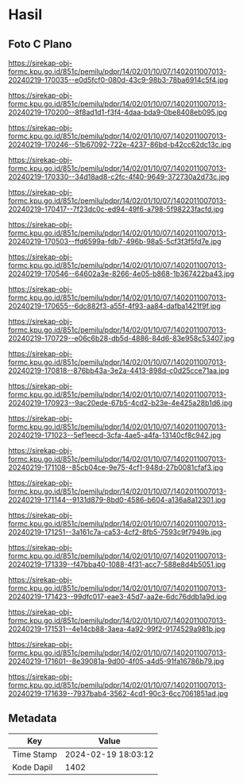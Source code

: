 # Hasil

## Foto C Plano

https://sirekap-obj-formc.kpu.go.id/851c/pemilu/pdpr/14/02/01/10/07/1402011007013-20240219-170035--e0d5fcf0-080d-43c9-98b3-78ba6914c5f4.jpg

https://sirekap-obj-formc.kpu.go.id/851c/pemilu/pdpr/14/02/01/10/07/1402011007013-20240219-170200--8f8ad1d1-f3f4-4daa-bda9-0be8408eb095.jpg

https://sirekap-obj-formc.kpu.go.id/851c/pemilu/pdpr/14/02/01/10/07/1402011007013-20240219-170246--51b67092-722e-4237-86bd-b42cc62dc13c.jpg

https://sirekap-obj-formc.kpu.go.id/851c/pemilu/pdpr/14/02/01/10/07/1402011007013-20240219-170330--34d18ad8-c2fc-4f40-9649-372730a2d73c.jpg

https://sirekap-obj-formc.kpu.go.id/851c/pemilu/pdpr/14/02/01/10/07/1402011007013-20240219-170417--7f23dc0c-ed94-49f6-a798-5f98223facfd.jpg

https://sirekap-obj-formc.kpu.go.id/851c/pemilu/pdpr/14/02/01/10/07/1402011007013-20240219-170503--ffd6599a-fdb7-496b-98a5-5cf3f3f5fd7e.jpg

https://sirekap-obj-formc.kpu.go.id/851c/pemilu/pdpr/14/02/01/10/07/1402011007013-20240219-170546--64602a3e-8266-4e05-b868-1b367422ba43.jpg

https://sirekap-obj-formc.kpu.go.id/851c/pemilu/pdpr/14/02/01/10/07/1402011007013-20240219-170655--6dc882f3-a55f-4f93-aa84-dafba1421f9f.jpg

https://sirekap-obj-formc.kpu.go.id/851c/pemilu/pdpr/14/02/01/10/07/1402011007013-20240219-170729--e06c6b28-db5d-4886-84d6-83e958c53407.jpg

https://sirekap-obj-formc.kpu.go.id/851c/pemilu/pdpr/14/02/01/10/07/1402011007013-20240219-170818--876bb43a-3e2a-4413-898d-c0d25cce71aa.jpg

https://sirekap-obj-formc.kpu.go.id/851c/pemilu/pdpr/14/02/01/10/07/1402011007013-20240219-170923--9ac20ede-67b5-4cd2-b23e-4e425a28b1d6.jpg

https://sirekap-obj-formc.kpu.go.id/851c/pemilu/pdpr/14/02/01/10/07/1402011007013-20240219-171023--5ef1eecd-3cfa-4ae5-a4fa-13140cf8c942.jpg

https://sirekap-obj-formc.kpu.go.id/851c/pemilu/pdpr/14/02/01/10/07/1402011007013-20240219-171108--85cb04ce-9e75-4cf1-948d-27b0081cfaf3.jpg

https://sirekap-obj-formc.kpu.go.id/851c/pemilu/pdpr/14/02/01/10/07/1402011007013-20240219-171144--9131d879-8bd0-4586-b604-a136a8a12301.jpg

https://sirekap-obj-formc.kpu.go.id/851c/pemilu/pdpr/14/02/01/10/07/1402011007013-20240219-171251--3a161c7a-ca53-4cf2-8fb5-7593c9f7949b.jpg

https://sirekap-obj-formc.kpu.go.id/851c/pemilu/pdpr/14/02/01/10/07/1402011007013-20240219-171339--f47bba40-1088-4f31-acc7-588e8d4b5051.jpg

https://sirekap-obj-formc.kpu.go.id/851c/pemilu/pdpr/14/02/01/10/07/1402011007013-20240219-171423--99dfc017-eae3-45d7-aa2e-6dc76ddb1a9d.jpg

https://sirekap-obj-formc.kpu.go.id/851c/pemilu/pdpr/14/02/01/10/07/1402011007013-20240219-171531--4e14cb88-3aea-4a92-99f2-9174529a981b.jpg

https://sirekap-obj-formc.kpu.go.id/851c/pemilu/pdpr/14/02/01/10/07/1402011007013-20240219-171601--8e39081a-9d00-4f05-a4d5-91fa16786b79.jpg

https://sirekap-obj-formc.kpu.go.id/851c/pemilu/pdpr/14/02/01/10/07/1402011007013-20240219-171639--7937bab4-3562-4cd1-90c3-6cc7061851ad.jpg


## Metadata

| Key        | Value               |
| ---------- | ------------------- |
| Time Stamp | 2024-02-19 18:03:12 |
| Kode Dapil | 1402                |



